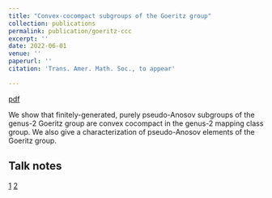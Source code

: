 ```yaml
---
title: "Convex-cocompact subgroups of the Goeritz group"
collection: publications
permalink: publication/goeritz-ccc
excerpt: ''
date: 2022-06-01
venue: ''
paperurl: ''
citation: 'Trans. Amer. Math. Soc., to appear'

---
```


[pdf](http://bena-tshishiku.github.io/files/papers/goeritz-ccc.pdf)

We show that finitely-generated, purely pseudo-Anosov subgroups 
of the genus-2 Goeritz group are convex cocompact in the genus-2 mapping class group. 
We also give a characterization of pseudo-Anosov elements of the Goeritz group. 

## Talk notes 

[1](http://bena-tshishiku.github.io/files/talks/goeritz-ccc1.pdf)
[2](http://bena-tshishiku.github.io/files/talks/goeritz-ccc2.pdf)
